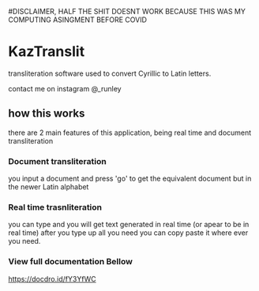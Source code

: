 #DISCLAIMER, HALF THE SHIT DOESNT WORK BECAUSE THIS WAS MY COMPUTING ASINGMENT BEFORE COVID

# KazTranslit
transliteration software used to convert Cyrillic to Latin letters.

contact me on instagram @_runley

## how this works
there are 2 main features of this application, being real time and document transliteration

### Document transliteration
you input a document and press 'go' to get the equivalent document but in the newer Latin alphabet

### Real time trasnliteration
you can type and you will get text generated in real time (or apear to be in real time) after you type up all you need you can copy paste it where ever you need.


### View full documentation Bellow
https://docdro.id/fY3YfWC
